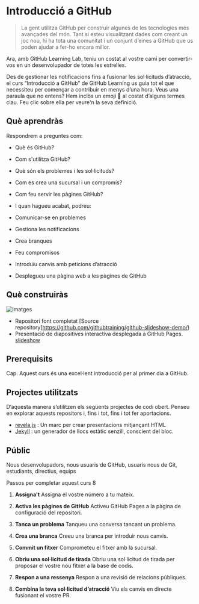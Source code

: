 Introducció a GitHub
======================

> La gent utilitza GitHub per construir algunes de les tecnologies més avançades del món. Tant si esteu visualitzant dades com creant un joc nou, hi ha tota una comunitat i un conjunt d’eines a GitHub que us poden ajudar a fer-ho encara millor.

Ara, amb GitHub Learning Lab, teniu un costat al vostre camí per convertir-vos en un desenvolupador de totes les estrelles.

Des de gestionar les notificacions fins a fusionar les sol·licituds d’atracció, el curs “Introducció a GitHub” de GitHub Learning us guia tot el que necessiteu per començar a contribuir en menys d’una hora. Veus una paraula que no entens? Hem inclòs un emoji :book: al costat d’alguns termes clau. Feu clic sobre ella per veure'n la seva definició.

Què aprendràs
--------------

Respondrem a preguntes com:

* Què és GitHub?
* Com s'utilitza GitHub?
* Què són els problemes i les sol·licituds?
* Com es crea una sucursal i un compromís?
* Com feu servir les pàgines GitHub?
* I quan hagueu acabat, podreu:

* Comunicar-se en problemes
* Gestiona les notificacions
* Crea branques
* Feu compromisos
* Introduïu canvis amb peticions d’atracció
* Desplegueu una pàgina web a les pàgines de GitHub

Què construiràs
--------------

![imatges](https://user-images.githubusercontent.com/16547949/69274863-44362880-0ba9-11ea-98f6-b58cfc9eab02.gif)

* Repositori font completat [Source repository]https://github.com/githubtraining/github-slideshow-demo/)
* Presentació de diapositives interactiva desplegada a GitHub Pages. [slideshow](https://githubtraining.github.io/github-slideshow-demo/)

Prerequisits
--------------
Cap. Aquest curs és una excel·lent introducció per al primer dia a GitHub.

Projectes utilitzats
--------------
D’aquesta manera s’utilitzen els següents projectes de codi obert. Penseu en explorar aquests repositors i, fins i tot, fins i tot fer aportacions.

* [revela.js](https://github.com/hakimel/reveal.js) : Un marc per crear presentacions mitjançant HTML
* [Jekyll](https://github.com/jekyll/jekyll) : un generador de llocs estàtic senzill, conscient del bloc.

Públic
--------------
Nous desenvolupadors, nous usuaris de GitHub, usuaris nous de Git, estudiants, directius, equips

Passos per completar aquest curs 8
1. **Assigna't**     Assigna el vostre número a tu mateix.

1. **Activa les pàgines de GitHub**   Activeu GitHub Pages a la pàgina de configuració del repositori.

1. **Tanca un problema**    Tanqueu una conversa tancant un problema.

1. **Crea una branca**    Creeu una branca per introduir nous canvis.

1. **Commit un fitxer**    Comprometeu el fitxer amb la sucursal.

1. **Obriu una sol·licitud de tirada**    Obriu una sol·licitud de tirada per proposar el vostre nou fitxer a la base de codis.

1. **Respon a una ressenya**    Respon a una revisió de relacions públiques.

1. **Combina la teva sol·licitud d’atracció**    Viu els canvis en directe fusionant el vostre PR.
